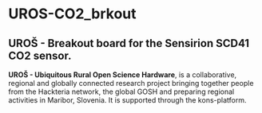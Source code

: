 # UROS-CO2_brkout
## UROŠ - Breakout board for the Sensirion SCD41 CO2 sensor. 

**UROŠ - Ubiquitous Rural Open Science Hardware**, is a collaborative, regional and globally connected research project bringing together people from the Hackteria network, the global GOSH and preparing regional activities in Maribor, Slovenia. It is supported through the kons-platform.
